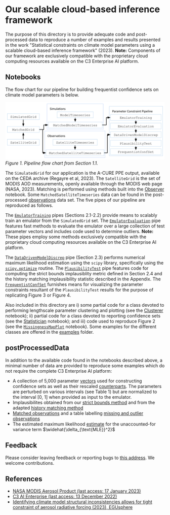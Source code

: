 # Our scalable cloud-based inference framework

The purpose of this directory is to provide adequate code and post-processed data to reproduce a number of examples and results presented in the work "Statistical constraints on climate model parameters using a scalable cloud-based inference framework" (2023). **Note:** Components of our framework are exclusively compatible with the proprietary cloud computing resources available on the C3 Enterprise AI platform.

## Notebooks

The flow chart for our pipeline for building frequentist confidence sets on climate model parameters is below.

![](./data_model.png?raw=true "Inference framework pipeline")
*Figure 1. Pipeline flow chart from Section 1.1.*

The `SimulatedGrid` for our application is the A-CURE PPE output, available on the CEDA archive (Regayre et al, 2023). The `SatelliteGrid` is the set of MODIS AOD measurements, openly available through the MODIS web page (NASA, 2023). Matching is performed using methods built into the [Observer](./notebooks/classes/Observer.ipynb) notebook. Some `MatchedSatelliteTimeseries` data can be found in the post-processed [observations](./postProcessedData/observations.csv) data set. The five pipes of our pipeline are reproduced as follows.

The [`EmulatorTraining`](./notebooks/classes/Emulator.ipynb) pipes (Sections 2.1-2.2) provide means to scalably train an emulator from the `SimulatedGrid` set. The [`EmulatorEvaluation`](./notebooks/pipeline/EmulatorEvaluation.ipynb) pipe features fast methods to evaluate the emulator over a large collection of test parameter vectors and includes code used to determine outliers. **Note:** These pipes employ some methods exclusively compatible with the proprietary cloud computing resources available on the C3 Enterprise AI platform.

The [`DataDrivenModelDiscrep`](./notebooks/pipeline/DataDrivenModelDiscrep.ipynb) pipe (Section 2.3) performs numerical maximum likelihood estimation using the `scipy` library, specifically using the [`scipy.optimize`](https://docs.scipy.org/doc/scipy/reference/generated/scipy.optimize.minimize_scalar.html#scipy.optimize.minimize_scalar) routine. The [`PlausibilityTest`](./notebooks/pipeline/PlausibilityTest.ipynb) pipe features code for computing the strict bounds implausiblity metric defined in Section 2.4 and the history matching implausibility statistic described in the Appendix. The [`FrequentistConfSet`](./notebooks/pipeline/FrequentistConfSet.ipynb) furnishes means for visualizing the parameter constraints resultant of the `PlausibilityTest` results for the purpose of replicating Figure 3 or Figure 4.

 Also included in this directory are i) some partial code for a class devoted to performing lengthscale parameter clustering and plotting (see the [Clusterer](./notebooks/classes/Clusterer.ipynb) notebook); ii) partial code for a class devoted to reporting confidence sets (see the [Statistician](./notebooks/classes/Statistician.ipynb) notebook); and iii) code used to reproduce Figure 2 (see the [`MissingnessMapPlot`](./notebooks/MissingnessMapPlot.ipynb) notebook). Some examples for the different classes are offered in the [examples](./notebooks/examples/) folder.

## postProcessedData

In addition to the available code found in the notebooks described above, a minimal number of data are provided to reproduce some examples which do not require the complete C3 Enterprise AI platform:

 - A collection of 5,000 parameter [vectors](./postProcessedData/model_variants.csv) used for constructing confidence sets as well as their rescaled [counterparts](./postProcessedData/inputs.csv). The parameters are perturbed on various intervals (see Table 1) but are normalized to the interval [0, 1] when provided as input to the emulator. 
 - Implausibilites obtained from our [strict bounds method](./postProcessedData/implausibilities.csv) and from the adapted [history matching method](./postProcessedData/hm_implausibilities.csv)
 - [Matched observations](./postProcessedData/observations.csv) and a table labelling [missing and outlier observations](./postProcessedData/outliers.csv)
 - The estimated maximum likelihood [estimate](./postProcessedData/mle.csv) for the unaccounted-for variance term $\widehat{\delta_{\text{MLE}}^2}$

## Feedback

Please consider leaving feedback or reporting bugs to [this address](mailto:jcarzon@andrew.cmu.edu). We welcome contributions.

## References

 - [NASA MODIS Aerosol Product (last access: 17 January 2023)](https://modis.gsfc.nasa.gov/data/dataprod/mod04.php)
 - [C3 AI Enterprise (last access: 13 December 2022)](https://c3.ai/)
 - [Identifying climate model structural inconsistencies allows for tight constraint of aerosol radiative forcing (2023), EGUsphere](https://egusphere.copernicus.org/preprints/2023/egusphere-2023-77/)